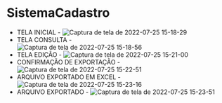 # SistemaCadastro

- TELA INICIAL -
![Captura de tela de 2022-07-25 15-18-29](https://user-images.githubusercontent.com/26747693/180848844-f6b40e25-feb9-47be-9387-392f4e97b2a0.png)
- TELA CONSULTA -<br>
![Captura de tela de 2022-07-25 15-18-56](https://user-images.githubusercontent.com/26747693/180848899-1e177f59-b714-4290-a055-4d859cf1e514.png)
- TELA EDIÇÃO -
![Captura de tela de 2022-07-25 15-21-00](https://user-images.githubusercontent.com/26747693/180848989-0b5e253e-b75a-43c2-8df3-1e115e763666.png)
- CONFIRMAÇÃO DE EXPORTAÇÃO -
![Captura de tela de 2022-07-25 15-22-51](https://user-images.githubusercontent.com/26747693/180849103-9072badb-36d3-40e7-bc61-8eca5b849e6d.png)
- ARQUIVO EXPORTADO EM EXCEL -
![Captura de tela de 2022-07-25 15-23-16](https://user-images.githubusercontent.com/26747693/180849173-102f3692-c53f-4d1a-a0ec-be1317845ba1.png)
- ARQUIVO EXPORTADO -
![Captura de tela de 2022-07-25 15-23-51](https://user-images.githubusercontent.com/26747693/180849243-15d0160d-af8a-4f5b-8ab5-776c0b231cb5.png)
